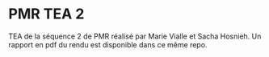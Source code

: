 # PMR TEA 2
TEA de la séquence 2 de PMR réalisé par Marie Vialle et Sacha Hosnieh.
Un rapport en pdf du rendu est disponible dans ce même repo.
